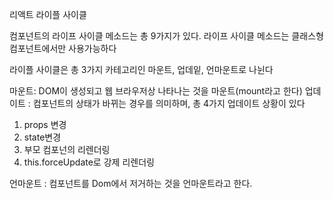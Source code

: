 리액트 라이플 사이클

컴포넌트의 라이프 사이클 메소드는 총 9가지가 있다.
라이프 사이클 메소드는 클래스형 컴포넌트에서만 사용가능하다

라이플 사이클은 총 3가지 카테고리인 마운트, 업데잍, 언마운트로 나뉜다

마운트: DOM이 생성되고 웹 브라우저상 나타나는 것을 마운트(mount라고 한다)
업데이트 : 컴포넌트의 상태가 바뀌는 경우를 의미하며, 총 4가지 업데이트 상황이 있다
1. props 변경
2. state변경 
3. 부모 컴포넌의 리렌더링
4. this.forceUpdate로 강제 리렌더링

언마운트 : 컴포넌트를 Dom에서 저거하는 것을 언마운트라고 한다.


